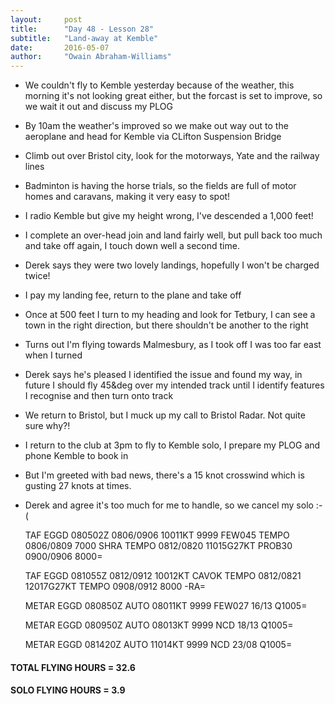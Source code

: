 ```yaml
---
layout:     post
title:      "Day 48 - Lesson 28"
subtitle:   "Land-away at Kemble"
date:       2016-05-07
author:     "Owain Abraham-Williams"
---
```


 * We couldn't fly to Kemble yesterday because of the weather, this morning it's not looking great either, but the forcast is set to improve, so we wait it out and discuss my PLOG
 * By 10am the weather's improved so we make out way out to the aeroplane and head for Kemble via CLifton Suspension Bridge
 * Climb out over Bristol city, look for the motorways, Yate and the railway lines
 * Badminton is having the horse trials, so the fields are full of motor homes and caravans, making it very easy to spot!
 * I radio Kemble but give my height wrong, I've descended a 1,000 feet!
 * I complete an over-head join and land fairly well, but pull back too much and take off again, I touch down well a second time.
 * Derek says they were two lovely landings, hopefully I won't be charged twice!
 * I pay my landing fee, return to the plane and take off
 * Once at 500 feet I turn to my heading and look for Tetbury, I can see a town in the right direction, but there shouldn't be another to the right
 * Turns out I'm flying towards Malmesbury, as I took off I was too far east when I turned
 * Derek says he's pleased I identified the issue and found my way, in future I should fly 45&deg over my intended track until I identify features I recognise and then turn onto track
 * We return to Bristol, but I muck up my call to Bristol Radar. Not quite sure why?!
 * I return to the club at 3pm to fly to Kemble solo, I prepare my PLOG and phone Kemble to book in
 * But I'm greeted with bad news, there's a 15 knot crosswind which is gusting 27 knots at times.
 * Derek and agree it's too much for me to handle, so we cancel my solo :-(

    TAF EGGD 080502Z 0806/0906 10011KT 9999 FEW045
             TEMPO 0806/0809 7000 SHRA
             TEMPO 0812/0820 11015G27KT
             PROB30 0900/0906 8000=

    TAF EGGD 081055Z 0812/0912 10012KT CAVOK
             TEMPO 0812/0821 12017G27KT
             TEMPO 0908/0912 8000 -RA=

    METAR EGGD 080850Z AUTO 08011KT 9999 FEW027 16/13 Q1005=

    METAR EGGD 080950Z AUTO 08013KT 9999 NCD 18/13 Q1005=

    METAR EGGD 081420Z AUTO 11014KT 9999 NCD 23/08 Q1005=

#### TOTAL FLYING HOURS = 32.6

#### SOLO FLYING HOURS = 3.9